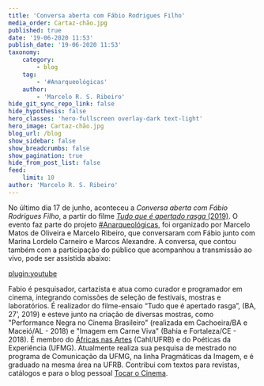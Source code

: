 ```yaml
---
title: 'Conversa aberta com Fábio Rodrigues Filho'
media_order: Cartaz-chão.jpg
published: true
date: '19-06-2020 11:53'
publish_date: '19-06-2020 11:53'
taxonomy:
    category:
        - blog
    tag:
        - '#Anarqueológicas'
    author:
        - 'Marcelo R. S. Ribeiro'
hide_git_sync_repo_link: false
hide_hypothesis: false
hero_classes: 'hero-fullscreen overlay-dark text-light'
hero_image: Cartaz-chão.jpg
blog_url: /blog
show_sidebar: false
show_breadcrumbs: false
show_pagination: true
hide_from_post_list: false
feed:
    limit: 10
author: 'Marcelo R. S. Ribeiro'
---
```


No último dia 17 de junho, aconteceu a _Conversa aberta com Fábio Rodrigues Filho_, a partir do filme [_Tudo que é apertado rasga_ (2019)](http://portacurtas.org.br/filme/?name=tudo_que_e_apertado_rasga). O evento faz parte do projeto [#Anarqueológicas](http://www.arqueologiadosensivel.ufba.br/projetos/extensao/anarqueologicas), foi organizado por Marcelo Matos de Oliveira e Marcelo Ribeiro, que conversaram com Fábio junto com Marina Lordelo Carneiro e Marcos Alexandre. A conversa, que contou também com a participação do público que acompanhou a transmissão ao vivo, pode ser assistida abaixo:

[plugin:youtube](https://www.youtube.com/watch?v=_RfRlPDS9BM)

Fabio é pesquisador, cartazista e atua como curador e programador em cinema, integrando comissões de seleção de festivais, mostras e laboratórios. É realizador do filme-ensaio “Tudo que é apertado rasga”, (BA, 27’, 2019) e esteve junto na criação de diversas mostras, como "Performance Negra no Cinema Brasileiro" (realizada em Cachoeira/BA e Maceió/AL - 2018) e "Imagem em Carne Viva" (Bahia e Fortaleza/CE - 2018). É membro do [Áfricas nas Artes](http://africanasartes.wordpresss.com) (Cahl/UFRB) e do Poéticas da Experiência (UFMG). Atualmente realiza sua pesquisa de mestrado no programa de Comunicação da UFMG, na linha Pragmáticas da Imagem, e é graduado na mesma área na UFRB. Contribui com textos para revistas, catálogos e para o blog pessoal [Tocar o Cinema](https://tocarocinema.wordpress.com/).
